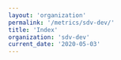 ```yaml
---
layout: 'organization'
permalink: '/metrics/sdv-dev/'
title: 'Index'
organization: 'sdv-dev'
current_date: '2020-05-03'
---
```

